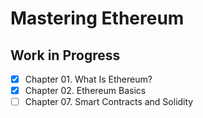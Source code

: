 # Mastering Ethereum

## Work in Progress

- [x] Chapter 01. What Is Ethereum?
- [x] Chapter 02. Ethereum Basics
- [ ] Chapter 07. Smart Contracts and Solidity
